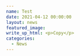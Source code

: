 ```yaml
---
name: Test
date: 2021-04-12 00:00:00
layout: news
featured_image:
write_up_html: <p>Copy</p>
categories:
  - News
---
```

